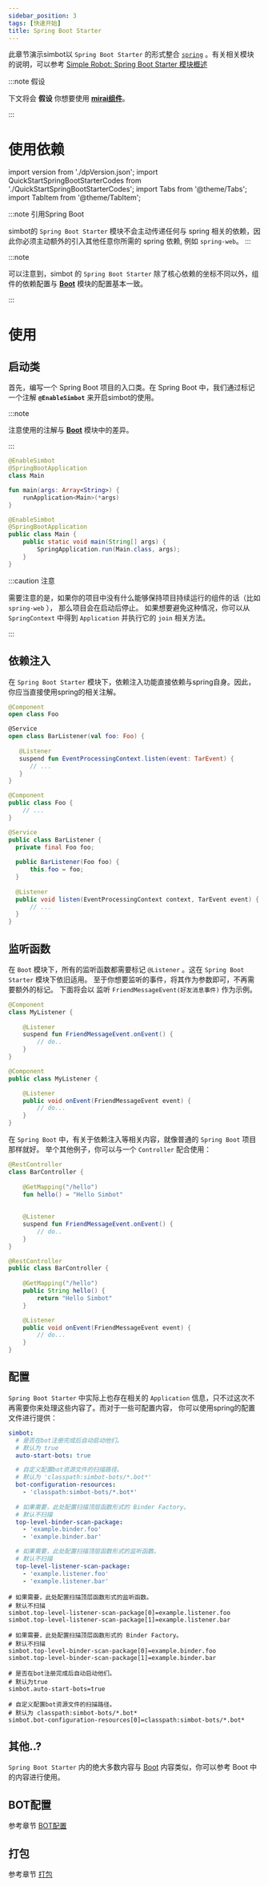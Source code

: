 ```yaml
---
sidebar_position: 3
tags: [快速开始]
title: Spring Boot Starter
---
```


此章节演示simbot以 `Spring Boot Starter` 的形式整合 [`spring`](http://spring.io/)
。有关相关模块的说明，可以参考 [Simple Robot: Spring Boot Starter 模块概述](../overviews/module-overview/spring-boot-starter)

:::note 假设

下文将会 **假设** 你想要使用 [**mirai组件**](../component-overview/mirai)。

:::

# 使用依赖

import version from './dpVersion.json';
import QuickStartSpringBootStarterCodes from './QuickStartSpringBootStarterCodes';
import Tabs from '@theme/Tabs';
import TabItem from '@theme/TabItem';


<QuickStartSpringBootStarterCodes version={version} />

:::note 引用Spring Boot

simbot的 `Spring Boot Starter` 模块不会主动传递任何与 spring 相关的依赖，因此你必须主动额外的引入其他任意你所需的 spring 依赖, 例如 `spring-web`。
:::

:::note

可以注意到，simbot 的 `Spring Boot Starter` 除了核心依赖的坐标不同以外，组件的依赖配置与 [**Boot**](Boot) 模块的配置基本一致。

:::

# 使用

## 启动类

首先，编写一个 Spring Boot 项目的入口类。在 Spring Boot 中，我们通过标记一个注解 **`@EnableSimbot`** 来开启simbot的使用。

:::note

注意使用的注解与 [**Boot**](Boot) 模块中的差异。

:::


<Tabs groupId="code">
<TabItem value="Kotlin">

```kotlin title='example/Main.kt'
@EnableSimbot
@SpringBootApplication
class Main

fun main(args: Array<String>) {
    runApplication<Main>(*args)
}
```

</TabItem>
<TabItem value="Java">

```java title='example/Main.java'
@EnableSimbot
@SpringBootApplication
public class Main {
    public static void main(String[] args) {
        SpringApplication.run(Main.class, args);
    }
}
```

</TabItem>

</Tabs>

:::caution 注意

需要注意的是，如果你的项目中没有什么能够保持项目持续运行的组件的话（比如 `spring-web` ）， 那么项目会在启动后停止。
如果想要避免这种情况，你可以从 `SpringContext` 中得到 `Application` 并执行它的 `join` 相关方法。

:::

## 依赖注入

在 `Spring Boot Starter` 模块下，依赖注入功能直接依赖与spring自身。因此，你应当直接使用spring的相关注解。

<Tabs groupId="code">
<TabItem value="Kotlin">

```kotlin title='example/listener/BarListener.kt'
@Component
open class Foo

@Service
open class BarListener(val foo: Foo) {
   
   @Listener
   suspend fun EventProcessingContext.listen(event: TarEvent) {
      // ...
   }
}
```

</TabItem>
<TabItem value="Java">

```java title='example/listener/Foo.java'
@Component
public class Foo {
    // ...
}
```

```java title='example/listener/BarListener.java'
@Service
public class BarListener {
  private final Foo foo;
   
  public BarListener(Foo foo) {
      this.foo = foo;
  }
  
  @Listener
  public void listen(EventProcessingContext context, TarEvent event) {
      // ...
  }
}
```

</TabItem>
</Tabs>

## 监听函数

在 `Boot` 模块下，所有的监听函数都需要标记 `@Listener` 。这在 `Spring Boot Starter` 模块下依旧适用。
至于你想要监听的事件，将其作为参数即可，不再需要额外的标记。
下面将会以 监听 `FriendMessageEvent(好友消息事件)` 作为示例。


<Tabs groupId="code">
<TabItem value="Kotlin">

```kotlin title='MyListener.kt'
@Component
class MyListener {
    
    @Listener
    suspend fun FriendMessageEvent.onEvent() {
        // do..
    }
}
```

</TabItem>
<TabItem value="Java">

```java title='MyListener.java'
@Component
public class MyListener {

    @Listener
    public void onEvent(FriendMessageEvent event) {
        // do...
    }
}
```

</TabItem>

</Tabs>

在 `Spring Boot` 中，有关于依赖注入等相关内容，就像普通的 `Spring Boot` 项目那样就好。
举个其他例子，你可以与一个 `Controller` 配合使用：

<Tabs groupId="code">
<TabItem value="Kotlin">

```kotlin title='BarController.kt'
@RestController
class BarController {
    
    @GetMapping("/hello")
    fun hello() = "Hello Simbot"
    
    
    @Listener
    suspend fun FriendMessageEvent.onEvent() {
        // do..
    }
}
```

</TabItem>
<TabItem value="Java">

```java title='BarController.java'
@RestController
public class BarController {
    
    @GetMapping("/hello")
    public String hello() {
        return "Hello Simbot"
    }

    @Listener
    public void onEvent(FriendMessageEvent event) {
        // do...
    }
}
```

</TabItem>
</Tabs>

## 配置

`Spring Boot Starter` 中实际上也存在相关的 `Application` 信息，只不过这次不再需要你来处理这些内容了。而对于一些可配置内容，
你可以使用spring的配置文件进行提供：

<Tabs groupId="code">
<TabItem value="YAML">

```yaml
simbot:
  # 是否在bot注册完成后自动启动他们。
  # 默认为 true
  auto-start-bots: true

  # 自定义配置bot资源文件的扫描路径。
  # 默认为 'classpath:simbot-bots/*.bot*'
  bot-configuration-resources:
    - 'classpath:simbot-bots/*.bot*'
   
  # 如果需要，此处配置扫描顶层函数形式的 Binder Factory。
  # 默认不扫描    
  top-level-binder-scan-package:
    - 'example.binder.foo'
    - 'example.binder.bar'

  # 如果需要，此处配置扫描顶层函数形式的监听函数。
  # 默认不扫描    
  top-level-listener-scan-package:
    - 'example.listener.foo'
    - 'example.listener.bar'

```

</TabItem>

<TabItem value="properties">

```properties
# 如果需要，此处配置扫描顶层函数形式的监听函数。
# 默认不扫描
simbot.top-level-listener-scan-package[0]=example.listener.foo
simbot.top-level-listener-scan-package[1]=example.listener.bar

# 如果需要，此处配置扫描顶层函数形式的 Binder Factory。
# 默认不扫描
simbot.top-level-binder-scan-package[0]=example.binder.foo
simbot.top-level-binder-scan-package[1]=example.binder.bar

# 是否在bot注册完成后自动启动他们。
# 默认为true
simbot.auto-start-bots=true

# 自定义配置bot资源文件的扫描路径。
# 默认为 classpath:simbot-bots/*.bot*
simbot.bot-configuration-resources[0]=classpath:simbot-bots/*.bot*
```

</TabItem>
</Tabs>

## 其他..?

`Spring Boot Starter` 内的绝大多数内容与 [Boot](Boot) 内容类似，你可以参考 Boot 中的内容进行使用。

## BOT配置

参考章节 [BOT配置](../basic/bot-config)

## 打包

参考章节 [打包](../basic/package)
